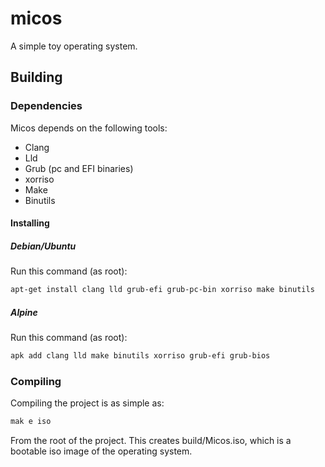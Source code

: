 # micos
A simple toy operating system.
## Building
### Dependencies
Micos depends on the following tools:
* Clang
* Lld
* Grub (pc and EFI binaries)
* xorriso
* Make
* Binutils
#### Installing
##### Debian/Ubuntu
Run this command (as root):
```bash
apt-get install clang lld grub-efi grub-pc-bin xorriso make binutils
```
##### Alpine
Run this command (as root):
```bash
apk add clang lld make binutils xorriso grub-efi grub-bios
```
### Compiling
Compiling the project is as simple as:
```bash
mak e iso
```
From the root of the project. 
This creates build/Micos.iso, which is a bootable iso image of the operating system.  

